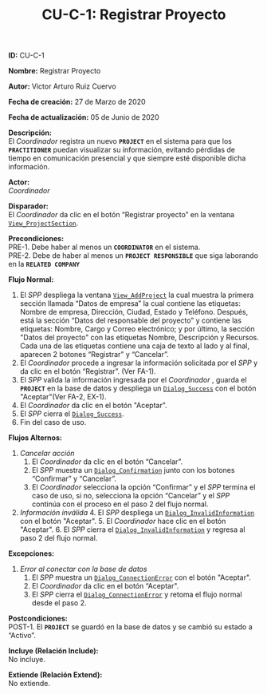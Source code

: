 ﻿--- 
layout: page 
title: "CU-C-1: Registrar Proyecto" 
permalink: /design-specification/uc-descriptions/coordinator/cu-c-1/ 
hide_hero: true 
---

**ID:** CU-C-1

**Nombre:** Registrar Proyecto

**Autor:** Victor Arturo Ruiz Cuervo

**Fecha de creación:** 27 de Marzo de 2020

**Fecha de actualización:** 05 de Junio de 2020

**Descripción:**  
El *Coordinador* registra un nuevo **`PROJECT`** en el sistema para que los **`PRACTITIONER`** puedan visualizar su información, evitando pérdidas de tiempo en comunicación presencial y que siempre esté disponible dicha información.   

**Actor:**  
*Coordinador*  

**Disparador:**  
El *Coordinador* da clic en el botón “Registrar proyecto” en la ventana [`View_ProjectSection`][VPSE].

**Precondiciones:**  
PRE-1. Debe haber al menos un **`COORDINATOR`** en el sistema.  
PRE-2. Debe de haber al menos un **`PROJECT RESPONSIBLE`** que siga laborando en la **`RELATED COMPANY`**

**Flujo Normal:**  
  1. El *SPP* despliega la ventana [`View_AddProject`][VAPT] la cual muestra la primera sección llamada “Datos de empresa” la cual contiene las etiquetas: Nombre de empresa, Dirección, Ciudad, Estado y Teléfono. Después, está la sección “Datos del responsable del proyecto” y contiene las etiquetas: Nombre, Cargo y Correo electrónico; y por último, la sección "Datos del proyecto" con las etiquetas Nombre, Descripción y Recursos. Cada una de las etiquetas contiene una caja de texto al lado y al final, aparecen 2 botones “Registrar” y “Cancelar”.
  2. El *Coordinador* procede a ingresar la información solicitada por el *SPP* y da clic en el botón “Registrar”. (Ver FA-1). 
  3. El *SPP* valida la información ingresada por el *Coordinador* , guarda el **`PROJECT`** en la base de datos y despliega un [`Dialog_Success`][DLSU] con el botón "Aceptar"(Ver FA-2, EX-1). 
  4. El *Coordinador* da clic en el botón "Aceptar".
  5. El *SPP* cierra el [`Dialog_Success`][DLSU].
  6. Fin del caso de uso.

**Flujos Alternos:**
  1. *Cancelar acción*
	  1. El *Coordinador* da clic en el botón “Cancelar”.
	  2. El *SPP* muestra un [`Dialog_Confirmation`][DLCO] junto con los botones “Confirmar” y “Cancelar”.
	  3. El *Coordinador* selecciona la opción “Confirmar” y el *SPP* termina el caso de uso, si no, selecciona la opción “Cancelar” y el *SPP* continúa con el proceso en el paso 2 del flujo normal.
  2. *Información inválida*
	  4. El *SPP* despliega un [`Dialog_InvalidInformation`][DLII] con el botón "Aceptar".
	  5. El *Coordinador* hace clic en el botón "Aceptar".
	  6. El *SPP* cierra el [`Dialog_InvalidInformation`][DLII] y regresa al paso 2 del flujo normal.

**Excepciones:**  
   1. *Error al conectar con la base de datos*
	   1.	El *SPP* muestra un [`Dialog_ConnectionError`][DLCE] con el botón "Aceptar".
	   2.	El *Coordinador* da clic en el botón “Aceptar".
	   3.	El *SPP* cierra el [`Dialog_ConnectionError`][DLCE] y retoma el flujo normal desde el paso 2.

**Postcondiciones:**  
POST-1. El **`PROJECT`** se guardó en la base de datos y se cambió su estado a “Activo”.

**Incluye (Relación Include):**  
No incluye.

**Extiende (Relación Extend):**  
No extiende.

[VAPT]: https://raw.githubusercontent.com/Phalord/PracticasProfesionales/gh-pages/assets/imgs/prototypes/coordinator/View_AddProject.png "`View_AddProject` Prototype"
[VPSE]: https://raw.githubusercontent.com/Phalord/PracticasProfesionales/gh-pages/assets/imgs/prototypes/coordinator/View_PractitionerSection.png "`View_PractitionerSection` Prototype"
[DLCO]: https://raw.githubusercontent.com/Phalord/PracticasProfesionales/gh-pages/assets/imgs/prototypes/generals/Dialog_Confirmation.png "`Dialog_Confirmation` Prototype"
[DLSU]: https://raw.githubusercontent.com/Phalord/PracticasProfesionales/gh-pages/assets/imgs/prototypes/generals/Dialog_Success.png "`Dialog_Success` Prototype"
[DLCE]: https://raw.githubusercontent.com/Phalord/PracticasProfesionales/gh-pages/assets/imgs/prototypes/generals/Dialog_ConnectionError.png "`Dialog_ConnectionError` Prototype"
[DLII]: https://raw.githubusercontent.com/Phalord/PracticasProfesionales/gh-pages/assets/imgs/prototypes/generals/Dialog_InvalidInformation.png "`Dialog_InvalidInformation` Prototype"